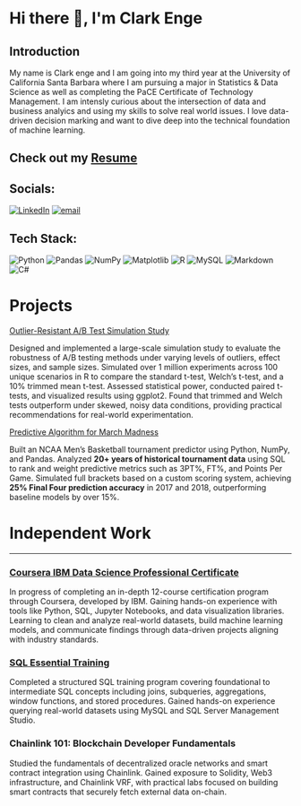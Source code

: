 # Hi there 👋, I'm Clark Enge

## Introduction

My name is Clark enge and I am going into my third year at the University of California Santa Barbara where I am pursuing a major in Statistics & Data Science as well as completing the PaCE Certificate of Technology Management. I am intensly curious about the intersection of data and business analyics and using my skills to solve real world issues. I love data-driven decision marking and want to dive deep into the technical foundation of machine learning. 

 **Check out my** [Resume](https://github.com/clarktenge/clarktenge-documents/blob/main/currentResumePDF.pdf)
---

## Socials:
[![LinkedIn](https://img.shields.io/badge/LinkedIn-%230077B5.svg?logo=linkedin&logoColor=white)](https://www.linkedin.com/in/clark-enge-5a0775179/) [![email](https://img.shields.io/badge/Email-D14836?logo=gmail&logoColor=white)](mailto:clarkenge23@gmail.com) 

## Tech Stack:
![Python](https://img.shields.io/badge/python-3670A0?style=for-the-badge&logo=python&logoColor=ffdd54) ![Pandas](https://img.shields.io/badge/pandas-%23150458.svg?style=for-the-badge&logo=pandas&logoColor=white) ![NumPy](https://img.shields.io/badge/numpy-%23013243.svg?style=for-the-badge&logo=numpy&logoColor=white) ![Matplotlib](https://img.shields.io/badge/Matplotlib-%23ffffff.svg?style=for-the-badge&logo=Matplotlib&logoColor=black) ![R](https://img.shields.io/badge/r-%23276DC3.svg?style=for-the-badge&logo=r&logoColor=white) ![MySQL](https://img.shields.io/badge/mysql-4479A1.svg?style=for-the-badge&logo=mysql&logoColor=white) ![Markdown](https://img.shields.io/badge/markdown-%23000000.svg?style=for-the-badge&logo=markdown&logoColor=white) ![C#](https://img.shields.io/badge/C%23-239120?style=for-the-badge&logo=c-sharp&logoColor=white)

# Projects

[Outlier-Resistant A/B Test Simulation Study](https://github.com/clarktenge/AB-Simulation-Study)

Designed and implemented a large-scale simulation study to evaluate the robustness of A/B testing methods under varying levels of outliers, effect sizes, and sample sizes. Simulated over 1 million experiments across 100 unique scenarios in R to compare the standard t-test, Welch’s t-test, and a 10% trimmed mean t-test. Assessed statistical power, conducted paired t-tests, and visualized results using ggplot2. Found that trimmed and Welch tests outperform under skewed, noisy data conditions, providing practical recommendations for real-world experimentation.

[Predictive Algorithm for March Madness](https://github.com/clarktenge/Predictive-Algorithm-for-March-Madness-)

Built an NCAA Men’s Basketball tournament predictor using Python, NumPy, and Pandas. Analyzed **20+ years of historical tournament data** using SQL to rank and weight predictive metrics such as 3PT%, FT%, and Points Per Game. Simulated full brackets based on a custom scoring system, achieving **25% Final Four prediction accuracy** in 2017 and 2018, outperforming baseline models by over 15%.


# Independent Work

---

### [Coursera IBM Data Science Professional Certificate](https://www.coursera.org/professional-certificates/ibm-data-science)

In progress of completing an in-depth 12-course certification program through Coursera, developed by IBM. Gaining hands-on experience with tools like Python, SQL, Jupyter Notebooks, and data visualization libraries. Learning to clean and analyze real-world datasets, build machine learning models, and communicate findings through data-driven projects aligning with industry standards.


### [SQL Essential Training](https://www.linkedin.com/in/clark-enge-5a0775179/overlay/1744056461946/single-media-viewer?type=DOCUMENT&profileId=ACoAACpLQAgBDbW6DPlWNT_i_O5J6L14ZTIETco&lipi=urn%3Ali%3Apage%3Ad_flagship3_profile_view_base%3BjIF0Fb6tQCOhfklUi0TF5w%3D%3D)   

Completed a structured SQL training program covering foundational to intermediate SQL concepts including joins, subqueries, aggregations, window functions, and stored procedures. Gained hands-on experience querying real-world datasets using MySQL and SQL Server Management Studio.

### Chainlink 101: Blockchain Developer Fundamentals

Studied the fundamentals of decentralized oracle networks and smart contract integration using Chainlink. Gained exposure to Solidity, Web3 infrastructure, and Chainlink VRF, with practical labs focused on building smart contracts that securely fetch external data on-chain.
